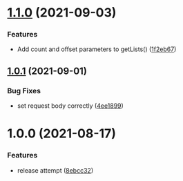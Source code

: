 # [1.1.0](https://github.com/oikeuttaelaimille/salesforce-mailchimp/compare/v1.0.1...v1.1.0) (2021-09-03)


### Features

* Add count and offset parameters to getLists() ([1f2eb67](https://github.com/oikeuttaelaimille/salesforce-mailchimp/commit/1f2eb670cb29bb3dc40906c0daf44bae76e53f5e))

## [1.0.1](https://github.com/oikeuttaelaimille/salesforce-mailchimp/compare/v1.0.0...v1.0.1) (2021-09-01)


### Bug Fixes

* set request body correctly ([4ee1899](https://github.com/oikeuttaelaimille/salesforce-mailchimp/commit/4ee1899e1bd6dad88d7576cccea845ce84d55ee5))

# 1.0.0 (2021-08-17)


### Features

* release attempt ([8ebcc32](https://github.com/oikeuttaelaimille/salesforce-mailchimp/commit/8ebcc328d5427c6bcf336c248934277cbc3fff90))
